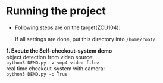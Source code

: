 # **Running the project**

* Following steps are on the target(ZCU104):

  If all settings are done, put this directory into `/home/root/`. 
  
    
**1. Excute the Self-checkout-system demo**  
    object detection from video source:     
    `python3 DEMO.py -v <mp4 video file>`  
    real time checkout-system with camera:  
    `python3 DEMO.py -c True`  

